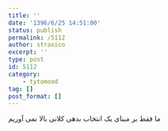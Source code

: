 ```yaml
---
title: ''
date: '1396/6/25 14:51:00'
status: publish
permalink: /5112
author: straxico
excerpt: ''
type: post
id: 5112
category:
    - tytomood
tag: []
post_format: []
---
```

ما فقط بر مبنای یک انتخاب بدهی کلانی بالا نمی آوریم